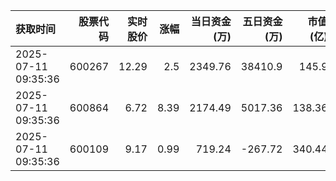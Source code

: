 | 获取时间                |   股票代码 |   实时股价 |   涨幅 |   当日资金(万) |   五日资金(万) |   市值(亿) |   流通市值(亿) |   换手率 |
|:--------------------|-------:|-------:|-----:|----------:|----------:|--------:|----------:|------:|
| 2025-07-11 09:35:36 | 600267 |  12.29 | 2.5  |   2349.76 |  38410.9  |  145.9  |    145.82 |  1.18 |
| 2025-07-11 09:35:36 | 600864 |   6.72 | 8.39 |   2174.49 |   5017.36 |  138.36 |    138.36 |  2.47 |
| 2025-07-11 09:35:36 | 600109 |   9.17 | 0.99 |    719.24 |   -267.72 |  340.44 |    340.44 |  0.2  |
